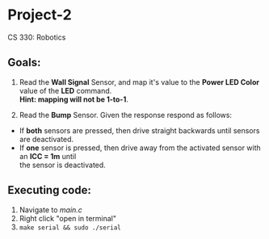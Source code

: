 # Project-2
CS 330: Robotics

## Goals:
1. Read the **Wall Signal** Sensor, and map it's value to the __Power LED Color__ value
of the **LED** command. <br> **Hint: mapping will not be 1-to-1**.

2. Read the **Bump** Sensor. Given the response respond as follows:
- If **both** sensors are pressed, then drive straight backwards until sensors are deactivated.
- If **one** sensor is pressed, then drive away from the activated sensor with an **ICC = 1m** until <br>
the sensor is deactivated.

## Executing code:
  1. Navigate to _main.c_
  2. Right click "open in terminal"
  3. `make serial && sudo ./serial`
